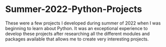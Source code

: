 # Summer-2022-Python-Projects
These were a few projects I developed during summer of 2022 when I was beginning to learn about Python. It was an exceptional experience to develop these projects after researching all the different modules and packages available that allows me to create very interesting projects.
